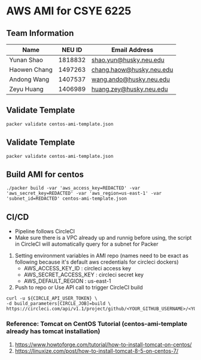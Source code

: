 # AWS AMI for CSYE 6225

## Team Information

| Name | NEU ID | Email Address |
| --- | --- | --- |
| Yunan Shao | 1818832 | shao.yun@husky.neu.edu |
| Haowen Chang | 1497263 | chang.haow@husky.neu.edu |
| Andong Wang | 1407537 | wang.ando@husky.neu.edu |
| Zeyu Huang | 1406989 | huang.zey@husky.neu.edu |

## Validate Template

```
packer validate centos-ami-template.json
```

## Validate Template

```
packer validate centos-ami-template.json
```

## Build AMI for centos

```
./packer build -var 'aws_access_key=REDACTED' -var 'aws_secret_key=REDACTED' -var 'aws_region=us-east-1' -var 'subnet_id=REDACTED' centos-ami-template.json 
```

## CI/CD
* Pipeline follows CircleCI
* Make sure there is a VPC already up and runnig before using, the script in CircleCI will automatically query for a subnet for Packer
1. Setting environment variables in AMI repo (names need to be exact as following because it's default aws credentials for circleci dockers)
    - AWS_ACCESS_KEY_ID : circleci access key
	- AWS_SECRET_ACCESS_KEY : circleci secret key
	- AWS_DEFAULT_REGION : us-east-1
2. Push to repo or Use API call to trigger CircleCI build
```
curl -u ${CIRCLE_API_USER_TOKEN} \
-d build_parameters[CIRCLE_JOB]=build \
https://circleci.com/api/v1.1/project/github/<YOUR_GITHUB_USERNAME>/<YOUR_REPO_NAME>/tree/<BRANCH>
```
### Reference: Tomcat on CentOS Tutorial (centos-ami-template already has tomcat installation)
1. https://www.howtoforge.com/tutorial/how-to-install-tomcat-on-centos/
2. https://linuxize.com/post/how-to-install-tomcat-8-5-on-centos-7/